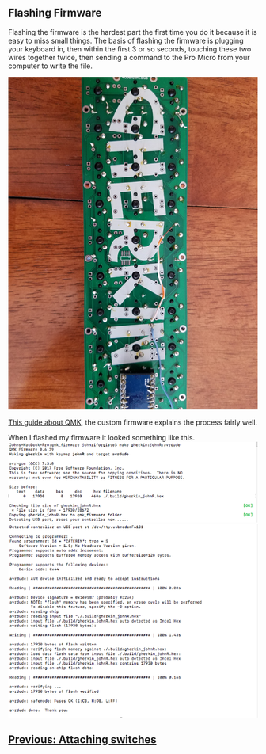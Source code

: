 ## Flashing Firmware ##

Flashing the firmware is the hardest part the first time you do it because it is easy to miss small things. The basis of flashing the firmware is plugging your keyboard in, then within the first 3 or so seconds, touching these two wires together twice, then sending a command to the Pro Micro from your computer to write the file.

![Flashing Pins](images/Photos/24-ProMicroInserted.jpg)

[This guide about QMK](https://docs.qmk.fm/#/newbs), the custom firmware explains the process fairly well.

When I flashed my firmware it looked something like this.
![Flashing Pins](images/Flashing-BeforeConnect.png)
![Flashing Pins](images/Flashing-AfterConnect.png)

[Previous: Attaching switches](https://github.com/johnriforgiate/English-516-Final-Project/blob/master/AttachingSwitches.md)
-----
